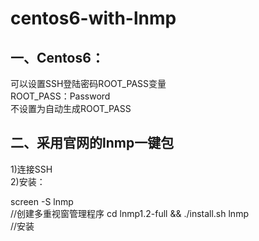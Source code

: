 # centos6-with-lnmp
<h2>一、Centos6：</h2>
可以设置SSH登陆密码ROOT_PASS变量<br/>
ROOT_PASS：Password<br/>
不设置为自动生成ROOT_PASS<br/>
<h2>二、采用官网的lnmp一键包</h2>
1)连接SSH<br/>
2)安装：<br/>

screen -S lnmp<br/>//创建多重视窗管理程序
cd lnmp1.2-full && ./install.sh lnmp<br/>//安装
